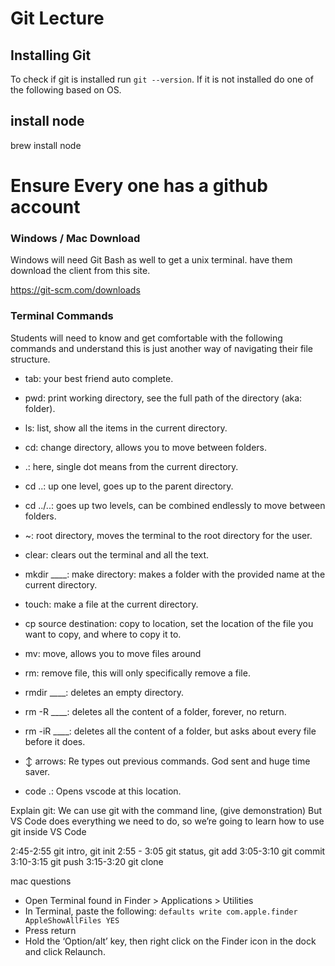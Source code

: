 # Git Lecture

## Installing Git

To check if git is installed run `git --version`. If it is not installed do one of the following based on OS.


## install node

brew install node

# Ensure Every one has a github account

### Windows / Mac Download

Windows will need Git Bash as well to get a unix terminal. have them download the client from this site.

https://git-scm.com/downloads

### Terminal Commands

Students will need to know and get comfortable with the following commands and understand this is just another way of navigating their file structure.

- tab: your best friend auto complete.

- pwd: print working directory, see the full path of the directory (aka: folder).
- ls: list, show all the items in the current directory.
- cd: change directory, allows you to move between folders.
- .: here, single dot means from the current directory.
- cd ..: up one level, goes up to the parent directory.
- cd ../..: goes up two levels, can be combined endlessly to move between folders.
- ~: root directory, moves the terminal to the root directory for the user.
- clear: clears out the terminal and all the text.
- mkdir ____: make directory: makes a folder with the provided name at the current directory.
- touch: make a file at the current directory.
- cp source destination: copy to location, set the location of the file you want to copy, and where to copy it to.
- mv: move, allows you to move files around
- rm: remove file, this will only specifically remove a file.
- rmdir ____: deletes an empty directory.
- rm -R ____: deletes all the content of a folder, forever, no return.
- rm -iR ____: deletes all the content of a folder, but asks about every file before it does.
- ↕ arrows: Re types out previous commands. God sent and huge time saver.
- code .: Opens vscode at this location.


Explain git:
We can use git with the command line, (give demonstration)
But VS Code does everything we need to do, so we’re going to learn how to use git inside VS Code

2:45-2:55 git intro, git init
2:55 - 3:05 git status, git add
3:05-3:10 git commit
3:10-3:15 git push
3:15-3:20 git clone


mac questions


- Open Terminal found in Finder > Applications > Utilities
- In Terminal, paste the following: `defaults write com.apple.finder AppleShowAllFiles YES`
- Press return
- Hold the ‘Option/alt’ key, then right click on the Finder icon in the dock and click Relaunch.